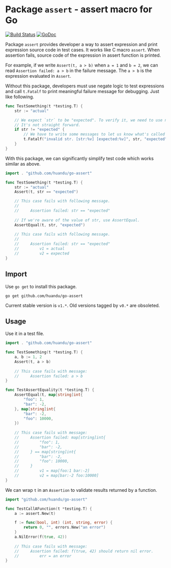 # Package `assert` - assert macro for Go #

[![Build Status](https://travis-ci.org/huandu/go-assert.svg?branch=master)](https://travis-ci.org/huandu/go-assert)
[![GoDoc](https://godoc.org/github.com/huandu/go-assert?status.svg)](https://godoc.org/github.com/huandu/go-assert)

Package `assert` provides developer a way to assert expression and print expression source code in test cases. It works like C macro `assert`. When assertion fails, source code of the expression in assert function is printed.

For example, if we write `Assert(t, a > b)` when `a = 1` and `b = 2`, we can read `Assertion failed: a > b` in the failure message. The `a > b` is the expression evaluated in `Assert`.

Without this package, developers must use negate logic to test expressions and call `t.Fatalf` to print meaningful failure message for debugging. Just like following.

```go
func TestSomething(t *testing.T) {
    str := "actual"

    // We expect `str` to be "expected". To verify it, we need to use negate logic.
    // It's not straight forward.
    if str != "expected" {
        // We have to write some messages to let us know what's called and why it fails.
        t.Fatalf("invalid str. [str:%v] [expected:%v]", str, "expected")
    }
}
```

With this package, we can significantly simplify test code which works similar as above.

```go
import . "github.com/huandu/go-assert"

func TestSomething(t *testing.T) {
    str := "actual"
    Assert(t, str == "expected")

    // This case fails with following message.
    //
    //     Assertion failed: str == "expected"
    
    // If we're aware of the value of str, use AssertEqual.
    AssertEqual(t, str, "expected")
    
    // This case fails with following message.
    //
    //     Assertion failed: str == "expected"
    //         v1 = actual
    //         v2 = expected
}
```

## Import ##

Use `go get` to install this package.

    go get github.com/huandu/go-assert

Current stable version is `v1.*`. Old versions tagged by `v0.*` are obsoleted.

## Usage ##

Use it in a test file.

```go
import . "github.com/huandu/go-assert"

func TestSomething(t *testing.T) {
    a, b := 1, 2
    Assert(t, a > b)
    
    // This case fails with message:
    //     Assertion failed: a > b
}

func TestAssertEquality(t *testing.T) {
    AssertEqual(t, map[string]int{
        "foo": 1,
        "bar": -2,
    }, map[string]int{
        "bar": -2,
        "foo": 10000,
    })
    
    // This case fails with message:
    //     Assertion failed: map[string]int{
    //         "foo": 1,
    //         "bar": -2,
    //     } == map[string]int{
    //         "bar": -2,
    //         "foo": 10000,
    //     }
    //         v1 = map[foo:1 bar:-2]
    //         v2 = map[bar:-2 foo:10000]
}
```

We can wrap `t` in an `Assertion` to validate results returned by a function.

```go
import "github.com/huandu/go-assert"

func TestCallAFunction(t *testing.T) {
    a := assert.New(t)

    f := func(bool, int) (int, string, error) {
        return 0, "", errors.New("an error")
    }
    a.NilError(f(true, 42))
    
    // This case fails with message:
    //     Assertion failed: f(true, 42) should return nil error.
    //         err = an error
}
```
